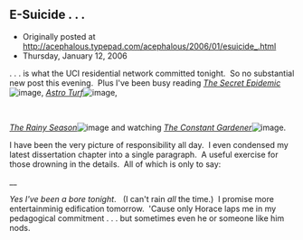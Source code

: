 ## E-Suicide . . .

 * Originally posted at http://acephalous.typepad.com/acephalous/2006/01/esuicide_.html
 * Thursday, January 12, 2006



. . . is what the UCI residential network committed tonight.  So no substantial new post this evening.  Plus I've been busy reading [_The Secret Epidemic_](http://www.amazon.com/exec/obidos/redirect?link\_code=ur2&tag=diesekoschmar-20&camp=1789&creative=9325&path=http%!A(MISSING)%!F(MISSING)%!F(MISSING)www.amazon.com%!F(MISSING)gp%!F(MISSING)product%!F(MISSING)0375421750)![image](http://www.assoc-amazon.com/e/ir?t=diesekoschmar-20&l=ur2&o=1), [_Astro Turf_](http://www.amazon.com/exec/obidos/redirect?link\_code=ur2&tag=diesekoschmar-20&camp=1789&creative=9325&path=http%!A(MISSING)%!F(MISSING)%!F(MISSING)www.amazon.com%!F(MISSING)gp%!F(MISSING)product%!F(MISSING)0802714277)![image](http://www.assoc-amazon.com/e/ir?t=diesekoschmar-20&l=ur2&o=1),

 

[_The Rainy Season_](http://www.amazon.com/exec/obidos/redirect?link\_code=ur2&tag=diesekoschmar-20&camp=1789&creative=9325&path=http%!A(MISSING)%!F(MISSING)%!F(MISSING)www.amazon.com%!F(MISSING)gp%!F(MISSING)product%!F(MISSING)0671706284)![image](http://www.assoc-amazon.com/e/ir?t=diesekoschmar-20&l=ur2&o=1) and watching [_The Constant Gardener_](http://www.amazon.com/exec/obidos/redirect?link\_code=ur2&tag=diesekoschmar-20&camp=1789&creative=9325&path=http%!A(MISSING)%!F(MISSING)%!F(MISSING)www.amazon.com%!F(MISSING)gp%!F(MISSING)product%!F(MISSING)B000C65Z1G)![image](http://www.assoc-amazon.com/e/ir?t=diesekoschmar-20&l=ur2&o=1). 

I have been the very picture of responsibility all day.  I even condensed my latest dissertation chapter into a single paragraph.  A useful exercise for those drowning in the details.  All of which is only to say:

__

_Yes_ _I've been a bore tonight_.   (I can't rain _all_ the time.)  I promise more entertainminig edification tomorrow.  'Cause only Horace laps me in my pedagogical commitment . . . but sometimes even he or someone like him nods.    

		
